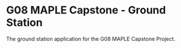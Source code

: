 # G08 MAPLE Capstone - Ground Station

The ground station application for the G08 MAPLE Capstone Project.
